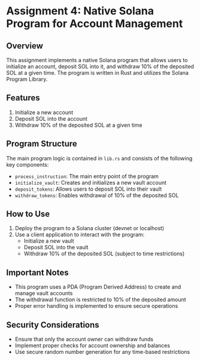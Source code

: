 # Assignment 4: Native Solana Program for Account Management

## Overview

This assignment implements a native Solana program that allows users to initialize an account, deposit SOL into it, and withdraw 10% of the deposited SOL at a given time. The program is written in Rust and utilizes the Solana Program Library.

## Features

1. Initialize a new account
2. Deposit SOL into the account
3. Withdraw 10% of the deposited SOL at a given time

## Program Structure

The main program logic is contained in `lib.rs` and consists of the following key components:

- `process_instruction`: The main entry point of the program
- `initialize_vault`: Creates and initializes a new vault account
- `deposit_tokens`: Allows users to deposit SOL into their vault
- `withdraw_tokens`: Enables withdrawal of 10% of the deposited SOL

## How to Use

1. Deploy the program to a Solana cluster (devnet or localhost)
2. Use a client application to interact with the program:
   - Initialize a new vault
   - Deposit SOL into the vault
   - Withdraw 10% of the deposited SOL (subject to time restrictions)

## Important Notes

- This program uses a PDA (Program Derived Address) to create and manage vault accounts
- The withdrawal function is restricted to 10% of the deposited amount
- Proper error handling is implemented to ensure secure operations

## Security Considerations

- Ensure that only the account owner can withdraw funds
- Implement proper checks for account ownership and balances
- Use secure random number generation for any time-based restrictions
